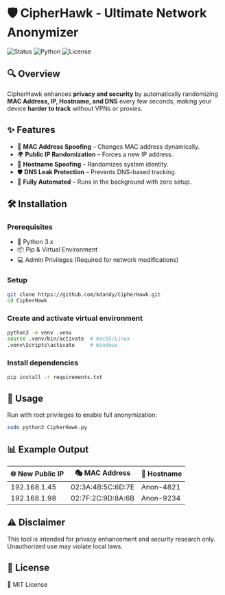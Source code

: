# 🛡 CipherHawk - Ultimate Network Anonymizer

![Status](https://img.shields.io/badge/Status-Active-brightgreen) ![Python](https://img.shields.io/badge/Python-3.x-blue) ![License](https://img.shields.io/badge/License-MIT-yellow)

## 🔍 Overview
CipherHawk enhances **privacy and security** by automatically randomizing **MAC Address, IP, Hostname, and DNS** every few seconds, making your device **harder to track** without VPNs or proxies.

## ✨ Features
- 🔄 **MAC Address Spoofing** – Changes MAC address dynamically.
- 🌍 **Public IP Randomization** – Forces a new IP address.
- 🔀 **Hostname Spoofing** – Randomizes system identity.
- 🛡 **DNS Leak Protection** – Prevents DNS-based tracking.
- 🚀 **Fully Automated** – Runs in the background with zero setup.

## 🛠 Installation
### **Prerequisites**
- 🐍 Python 3.x
- 📦 Pip & Virtual Environment
- 💻 Admin Privileges (Required for network modifications)

### **Setup**
```sh
git clone https://github.com/kdandy/CipherHawk.git
cd CipherHawk
```

### Create and activate virtual environment
```sh
python3 -m venv .venv
source .venv/bin/activate  # macOS/Linux
.venv\Scripts\activate     # Windows
```

### Install dependencies
```sh
pip install -r requirements.txt
```

## 🚀 Usage
Run with root privileges to enable full anonymization:
```sh
sudo python3 CipherHawk.py
```

## 📊 Example Output
| 🌐 New Public IP	| 🎭 MAC Address        | 🔀 Hostname    |
|--------------------|----------------------|----------------|
| 192.168.1.45      | 	02:3A:4B:5C:6D:7E   | Anon-4821      |
| 192.168.1.98      |   02:7F:2C:9D:8A:6B   | Anon-9234      |

## ⚠️ Disclaimer
This tool is intended for privacy enhancement and security research only. Unauthorized use may violate local laws.

## 📜 License
📝 MIT License
